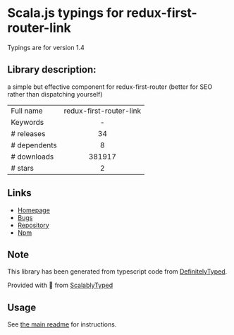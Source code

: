 
# Scala.js typings for redux-first-router-link

Typings are for version 1.4

## Library description:
a simple but effective <Link /> component for redux-first-router (better for SEO rather than dispatching yourself)

|                    |                 |
| ------------------ | :-------------: |
| Full name          | redux-first-router-link |
| Keywords           | - |
| # releases         | 34 |
| # dependents       | 8 |
| # downloads        | 381917 |
| # stars            | 2 |

## Links
- [Homepage](https://github.com/faceyspacey/redux-first-router-link#readme)
- [Bugs](https://github.com/faceyspacey/redux-first-router-link/issues)
- [Repository](https://github.com/faceyspacey/redux-first-router-link)
- [Npm](https://www.npmjs.com/package/redux-first-router-link)
    


## Note
This library has been generated from typescript code from [DefinitelyTyped](https://definitelytyped.org).

Provided with :purple_heart: from [ScalablyTyped](https://github.com/oyvindberg/ScalablyTyped)

## Usage
See [the main readme](../../readme.md) for instructions.


